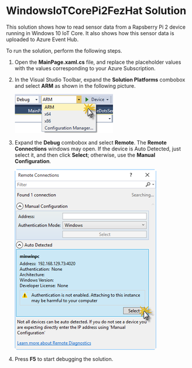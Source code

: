 ﻿WindowsIoTCorePi2FezHat Solution
================================
This solution shows how to read sensor data from a Rapsberry Pi 2 device running in Windows 10 IoT Core. It also shows how this sensor data is uploaded to Azure Event Hub.

To run the solution, perform the following steps.

1.  Open the **MainPage.xaml.cs** file, and replace the placeholder values with the values corresponding to your Azure Subscription.
2. In the Visual Studio Toolbar, expand the **Solution Platforms** combobox and select **ARM** as shown in the following picture.

	![Selecting CPU](Images/selecting-cpu.png?raw=true)

3. Expand the **Debug** combobox and select **Remote**. The **Remote Connections** windows may open. If the device is Auto Detected, just select it, and then click **Select**; otherwise, use the **Manual Configuration**.

	![Setting Up the Remote Connection](Images/setting-up-the-remote-connection.png?raw=true)

4. Press **F5** to start debugging the solution.